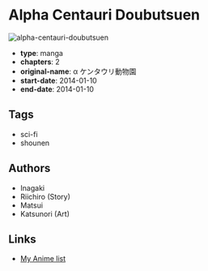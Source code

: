 # Alpha Centauri Doubutsuen

![alpha-centauri-doubutsuen](https://cdn.myanimelist.net/images/manga/1/170638.jpg)

-   **type**: manga
-   **chapters**: 2
-   **original-name**: α ケンタウリ動物園
-   **start-date**: 2014-01-10
-   **end-date**: 2014-01-10

## Tags

-   sci-fi
-   shounen

## Authors

-   Inagaki
-   Riichiro (Story)
-   Matsui
-   Katsunori (Art)

## Links

-   [My Anime list](https://myanimelist.net/manga/95687/Alpha_Centauri_Doubutsuen)
